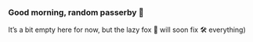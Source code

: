### Good morning, random passerby 👋

It’s a bit empty here for now, but the lazy fox 🦊 will soon fix 🛠️ everything)
